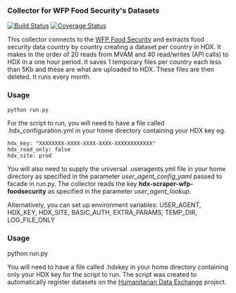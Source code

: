 ### Collector for WFP Food Security's Datasets
[![Build Status](https://travis-ci.org/OCHA-DAP/hdx-scraper-wfp-foodsecurity.svg?branch=master&ts=1)](https://travis-ci.org/OCHA-DAP/hdx-scraper-wfp-foodsecurity) [![Coverage Status](https://coveralls.io/repos/github/OCHA-DAP/hdx-scraper-wfp-foodsecurity/badge.svg?branch=master&ts=1)](https://coveralls.io/github/OCHA-DAP/hdx-scraper-wfp-foodsecurity?branch=master)

This collector connects to the [WFP Food Security](http://vam.wfp.org/sites/mvam_monitoring/) and extracts food security data country by country creating a dataset per country in HDX. It makes in the order of 20 reads from MVAM and 40 read/writes (API calls) to HDX in a one hour period. It saves 1 temporary files per country each less than 5Kb and these are what are uploaded to HDX. These files are then deleted. It runs every month. 


### Usage

    python run.py

For the script to run, you will need to have a file called .hdx_configuration.yml in your home directory containing your HDX key eg.

    hdx_key: "XXXXXXXX-XXXX-XXXX-XXXX-XXXXXXXXXXXX"
    hdx_read_only: false
    hdx_site: prod
    
 You will also need to supply the universal .useragents.yml file in your home directory as specified in the parameter *user_agent_config_yaml* passed to facade in run.py. The collector reads the key **hdx-scraper-wfp-foodsecurity** as specified in the parameter *user_agent_lookup*.
 
 Alternatively, you can set up environment variables: USER_AGENT, HDX_KEY, HDX_SITE, BASIC_AUTH, EXTRA_PARAMS, TEMP_DIR, LOG_FILE_ONLY
### Usage
python run.py

You will need to have a file called .hdxkey in your home directory containing only your HDX key for the script to run. The script was created to automatically register datasets on the [Humanitarian Data Exchange](http://data.humdata.org/) project.